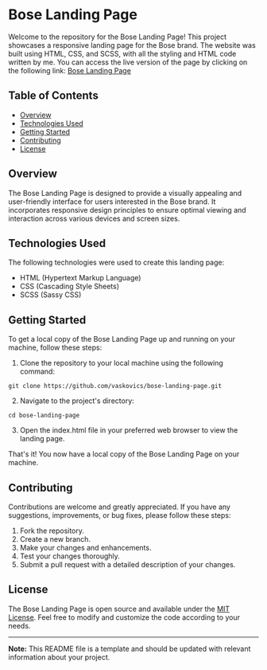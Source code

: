 # Bose Landing Page

Welcome to the repository for the Bose Landing Page! This project showcases a responsive landing page for the Bose brand. The website was built using HTML, CSS, and SCSS, with all the styling and HTML code written by me. You can access the live version of the page by clicking on the following link: [Bose Landing Page](https://vaskovics.github.io/bose-landing-page/)

## Table of Contents
- [Overview](#overview)
- [Technologies Used](#technologies-used)
- [Getting Started](#getting-started)
- [Contributing](#contributing)
- [License](#license)

## Overview
The Bose Landing Page is designed to provide a visually appealing and user-friendly interface for users interested in the Bose brand. It incorporates responsive design principles to ensure optimal viewing and interaction across various devices and screen sizes.

## Technologies Used
The following technologies were used to create this landing page:
- HTML (Hypertext Markup Language)
- CSS (Cascading Style Sheets)
- SCSS (Sassy CSS)

## Getting Started
To get a local copy of the Bose Landing Page up and running on your machine, follow these steps:

1. Clone the repository to your local machine using the following command:

```shell
git clone https://github.com/vaskovics/bose-landing-page.git
```

2. Navigate to the project's directory:

```shell
cd bose-landing-page
```

3. Open the index.html file in your preferred web browser to view the landing page.

That's it! You now have a local copy of the Bose Landing Page on your machine.

## Contributing
Contributions are welcome and greatly appreciated. If you have any suggestions, improvements, or bug fixes, please follow these steps:

1. Fork the repository.
2. Create a new branch.
3. Make your changes and enhancements.
4. Test your changes thoroughly.
5. Submit a pull request with a detailed description of your changes.

## License
The Bose Landing Page is open source and available under the [MIT License](LICENSE). Feel free to modify and customize the code according to your needs.

---

**Note:** This README file is a template and should be updated with relevant information about your project.
